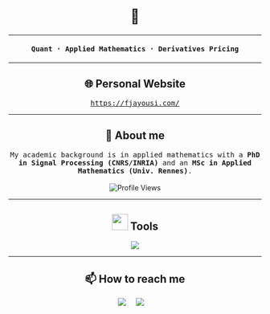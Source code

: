 <h1 align="center"> 👋 </h1>

<h4 align="center">
  <samp>
    <!-- [Open to Work] -->
  </samp>
</h4>
<hr>

<h4 align="center">
  <samp>
    Quant · Applied Mathematics · Derivatives Pricing
  </samp>
</h4>
<hr>

<!-- ----------------------------------- -->
<h2 align="center">
  🌐 Personal Website
</h2>
<p align="center">
  <samp>
    <a href="https://fjayousi.com/">https://fjayousi.com/</a>
  </samp>
  <hr>
  <!-- ---------------------------------- -->
<h2 align="center">
  👔 About me 
</h2>
<p align="center">
  <samp>
    My academic background is in applied mathematics with a <strong>PhD in Signal Processing (CNRS/INRIA)</strong> and an <strong>MSc in Applied Mathematics (Univ. Rennes)</strong>.
    <!--<br>-->
    <!--<br>-->
    <!--📧 <a href="mailto:faisal.jayousi@proton.me">faisal.jayousi@proton.me</a> 📧-->
  </samp>
  <br><br>
  <img src="https://komarev.com/ghpvc/?username=faisaljayousi&style=for-the-badge&logo=github" alt="Profile Views" />
  <!--<br>-->
  <!--<br>-->

</p>

<hr>
<!-- ---------------------------------- -->
<h2 align="center">
  <img src = "https://media2.giphy.com/media/QssGEmpkyEOhBCb7e1/giphy.gif?cid=ecf05e47a0n3gi1bfqntqmob8g9aid1oyj2wr3ds3mg700bl&rid=giphy.gif" width="32"> Tools
</h2>

<p align="center">
  <a href="https://skillicons.dev">
    <img src="https://skillicons.dev/icons?i=git,bash,python,linux,cpp,docker" />
  </a>
</p>
<!-- <p align="center">
  <img src="https://github-readme-stats.vercel.app/api/top-langs/?username=faisaljayousi&layout=compact&theme=transparent" alt="Top Languages" />
</p> -->


<hr>
<!-- ---------------------------------- -->
<h2 align="center">📫 How to reach me </h2>
<p align="center">
  <a target="_blank" href="https://www.linkedin.com/in/faisaljayousi/"><img
      src="https://img.shields.io/badge/linkedin-%230077B5.svg?style=for-the-badge&logo=linkedin&logoColor=white" /></a>&nbsp;&nbsp;&nbsp;&nbsp;
  <a href="mailto:faisal.jayousi@proton.me"><img
      src="https://img.shields.io/badge/email-%23D14836.svg?style=for-the-badge&logo=gmail&logoColor=white" /></a>&nbsp;&nbsp;&nbsp;&nbsp;
</p>


<!-- <hr> -->
<!-- ---------------------------------- -->
<!-- <h2 align="center">📖 Bibliography </h2>

<!-- <p align="center">
  <samp>
    This <a href="https://github.com/faisaljayousi/Bibliography">repository</a> hosts a personal, curated collection of mathematics / computer science reference books that I actively use in my work and studies. The database is generated as a searchable HTML page, with each entry tagged by keywords for easier navigation and topical exploration.
  </samp>
</p> --> 

